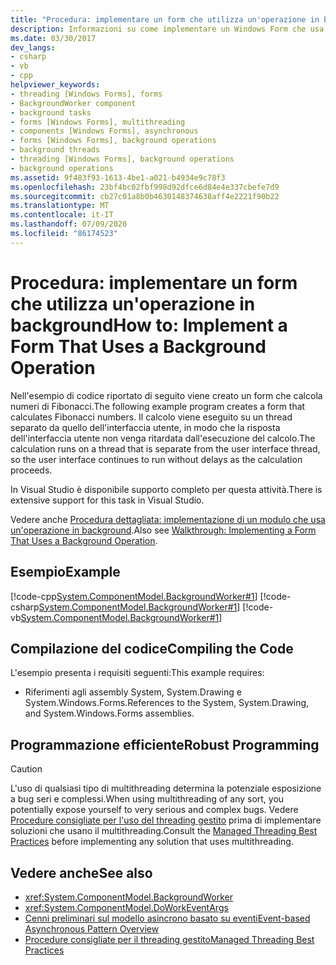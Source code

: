 ```yaml
---
title: "Procedura: implementare un form che utilizza un'operazione in background"
description: Informazioni su come implementare un Windows Form che usa un'operazione in background in modo che un'operazione possa continuare a essere eseguita mentre un'altra operazione continua.
ms.date: 03/30/2017
dev_langs:
- csharp
- vb
- cpp
helpviewer_keywords:
- threading [Windows Forms], forms
- BackgroundWorker component
- background tasks
- forms [Windows Forms], multithreading
- components [Windows Forms], asynchronous
- forms [Windows Forms], background operations
- background threads
- threading [Windows Forms], background operations
- background operations
ms.assetid: 9f483f93-1613-4be1-a021-b4934e9c78f3
ms.openlocfilehash: 23bf4bc02fbf998d92dfce6d84e4e337cbefe7d9
ms.sourcegitcommit: cb27c01a8b0b4630148374638aff4e2221f90b22
ms.translationtype: MT
ms.contentlocale: it-IT
ms.lasthandoff: 07/09/2020
ms.locfileid: "86174523"
---
```

# <a name="how-to-implement-a-form-that-uses-a-background-operation"></a><span data-ttu-id="5e3c0-103">Procedura: implementare un form che utilizza un'operazione in background</span><span class="sxs-lookup"><span data-stu-id="5e3c0-103">How to: Implement a Form That Uses a Background Operation</span></span>
<span data-ttu-id="5e3c0-104">Nell'esempio di codice riportato di seguito viene creato un form che calcola numeri di Fibonacci.</span><span class="sxs-lookup"><span data-stu-id="5e3c0-104">The following example program creates a form that calculates Fibonacci numbers.</span></span> <span data-ttu-id="5e3c0-105">Il calcolo viene eseguito su un thread separato da quello dell'interfaccia utente, in modo che la risposta dell'interfaccia utente non venga ritardata dall'esecuzione del calcolo.</span><span class="sxs-lookup"><span data-stu-id="5e3c0-105">The calculation runs on a thread that is separate from the user interface thread, so the user interface continues to run without delays as the calculation proceeds.</span></span>  
  
 <span data-ttu-id="5e3c0-106">In Visual Studio è disponibile supporto completo per questa attività.</span><span class="sxs-lookup"><span data-stu-id="5e3c0-106">There is extensive support for this task in Visual Studio.</span></span>  
  
 <span data-ttu-id="5e3c0-107">Vedere anche [Procedura dettagliata: implementazione di un modulo che usa un'operazione in background](walkthrough-implementing-a-form-that-uses-a-background-operation.md).</span><span class="sxs-lookup"><span data-stu-id="5e3c0-107">Also see [Walkthrough: Implementing a Form That Uses a Background Operation](walkthrough-implementing-a-form-that-uses-a-background-operation.md).</span></span>  
  
## <a name="example"></a><span data-ttu-id="5e3c0-108">Esempio</span><span class="sxs-lookup"><span data-stu-id="5e3c0-108">Example</span></span>  
 [!code-cpp[System.ComponentModel.BackgroundWorker#1](~/samples/snippets/cpp/VS_Snippets_Winforms/System.ComponentModel.BackgroundWorker/CPP/fibonacciform.cpp#1)]
 [!code-csharp[System.ComponentModel.BackgroundWorker#1](~/samples/snippets/csharp/VS_Snippets_Winforms/System.ComponentModel.BackgroundWorker/CS/fibonacciform.cs#1)]
 [!code-vb[System.ComponentModel.BackgroundWorker#1](~/samples/snippets/visualbasic/VS_Snippets_Winforms/System.ComponentModel.BackgroundWorker/VB/fibonacciform.vb#1)]  
  
## <a name="compiling-the-code"></a><span data-ttu-id="5e3c0-109">Compilazione del codice</span><span class="sxs-lookup"><span data-stu-id="5e3c0-109">Compiling the Code</span></span>  
 <span data-ttu-id="5e3c0-110">L'esempio presenta i requisiti seguenti:</span><span class="sxs-lookup"><span data-stu-id="5e3c0-110">This example requires:</span></span>  
  
- <span data-ttu-id="5e3c0-111">Riferimenti agli assembly System, System.Drawing e System.Windows.Forms.</span><span class="sxs-lookup"><span data-stu-id="5e3c0-111">References to the System, System.Drawing, and System.Windows.Forms assemblies.</span></span>  
  
## <a name="robust-programming"></a><span data-ttu-id="5e3c0-112">Programmazione efficiente</span><span class="sxs-lookup"><span data-stu-id="5e3c0-112">Robust Programming</span></span>  
  
> [!CAUTION]
> <span data-ttu-id="5e3c0-113">L'uso di qualsiasi tipo di multithreading determina la potenziale esposizione a bug seri e complessi.</span><span class="sxs-lookup"><span data-stu-id="5e3c0-113">When using multithreading of any sort, you potentially expose yourself to very serious and complex bugs.</span></span> <span data-ttu-id="5e3c0-114">Vedere [Procedure consigliate per l'uso del threading gestito](../../../standard/threading/managed-threading-best-practices.md) prima di implementare soluzioni che usano il multithreading.</span><span class="sxs-lookup"><span data-stu-id="5e3c0-114">Consult the [Managed Threading Best Practices](../../../standard/threading/managed-threading-best-practices.md) before implementing any solution that uses multithreading.</span></span>  
  
## <a name="see-also"></a><span data-ttu-id="5e3c0-115">Vedere anche</span><span class="sxs-lookup"><span data-stu-id="5e3c0-115">See also</span></span>

- <xref:System.ComponentModel.BackgroundWorker>
- <xref:System.ComponentModel.DoWorkEventArgs>
- [<span data-ttu-id="5e3c0-116">Cenni preliminari sul modello asincrono basato su eventi</span><span class="sxs-lookup"><span data-stu-id="5e3c0-116">Event-based Asynchronous Pattern Overview</span></span>](../../../standard/asynchronous-programming-patterns/event-based-asynchronous-pattern-overview.md)
- [<span data-ttu-id="5e3c0-117">Procedure consigliate per il threading gestito</span><span class="sxs-lookup"><span data-stu-id="5e3c0-117">Managed Threading Best Practices</span></span>](../../../standard/threading/managed-threading-best-practices.md)
